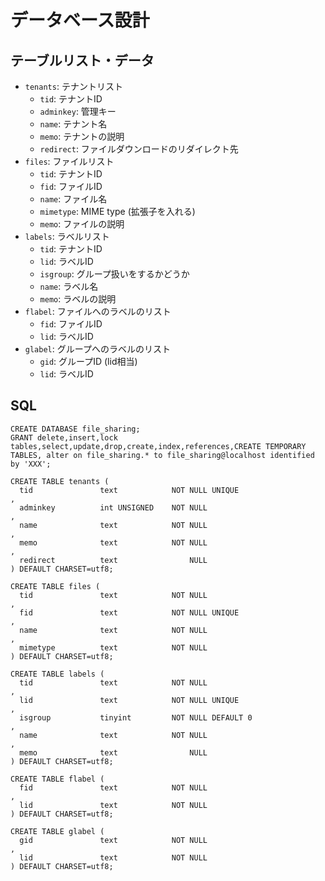 # データベース設計

## テーブルリスト・データ

* `tenants`: テナントリスト
  * `tid`: テナントID
  * `adminkey`: 管理キー
  * `name`: テナント名
  * `memo`: テナントの説明
  * `redirect`: ファイルダウンロードのリダイレクト先
* `files`: ファイルリスト
  * `tid`: テナントID
  * `fid`: ファイルID
  * `name`: ファイル名
  * `mimetype`: MIME type (拡張子を入れる)
  * `memo`: ファイルの説明
* `labels`: ラベルリスト
  + `tid`: テナントID
  * `lid`: ラベルID
  * `isgroup`: グループ扱いをするかどうか
  * `name`: ラベル名
  * `memo`: ラベルの説明
* `flabel`: ファイルへのラベルのリスト
  * `fid`: ファイルID
  * `lid`: ラベルID
* `glabel`: グループへのラベルのリスト
  * `gid`: グループID (lid相当)
  * `lid`: ラベルID

## SQL

```
CREATE DATABASE file_sharing;
GRANT delete,insert,lock tables,select,update,drop,create,index,references,CREATE TEMPORARY TABLES, alter on file_sharing.* to file_sharing@localhost identified by 'XXX';
```

```
CREATE TABLE tenants (
  tid               text            NOT NULL UNIQUE                      ,
  adminkey          int UNSIGNED    NOT NULL                             ,
  name              text            NOT NULL                             ,
  memo              text            NOT NULL                             ,
  redirect          text                NULL                             
) DEFAULT CHARSET=utf8;

CREATE TABLE files (
  tid               text            NOT NULL                             ,
  fid               text            NOT NULL UNIQUE                      ,
  name              text            NOT NULL                             ,
  mimetype          text            NOT NULL                             
) DEFAULT CHARSET=utf8;

CREATE TABLE labels (
  tid               text            NOT NULL                             ,
  lid               text            NOT NULL UNIQUE                      ,
  isgroup           tinyint         NOT NULL DEFAULT 0                   ,
  name              text            NOT NULL                             ,
  memo              text                NULL                             
) DEFAULT CHARSET=utf8;

CREATE TABLE flabel (
  fid               text            NOT NULL                             ,
  lid               text            NOT NULL                             
) DEFAULT CHARSET=utf8;

CREATE TABLE glabel (
  gid               text            NOT NULL                             ,
  lid               text            NOT NULL                             
) DEFAULT CHARSET=utf8;
```
